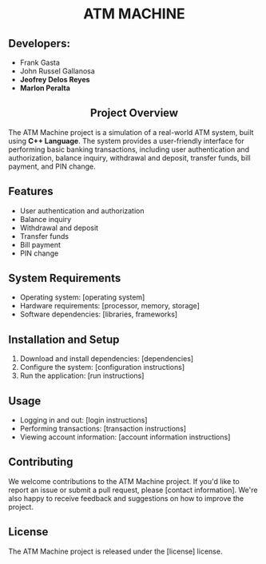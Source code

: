 <h1 align="center">ATM MACHINE</h1>

<h2>Developers:</h2>
<ul>
  <li>Frank Gasta</li>
  <li>John Russel Gallanosa</li>
  <li><b>Jeofrey Delos Reyes</b></li>
  <li><b>Marlon Peralta</b></li>
</ul>

<h2 id="project-overview" align="center">Project Overview</h2>

<p>The ATM Machine project is a simulation of a real-world ATM system, built using <strong>C++ Language</strong>. The system provides a user-friendly interface for performing basic banking transactions, including user authentication and authorization, balance inquiry, withdrawal and deposit, transfer funds, bill payment, and PIN change.</p>

<h2 id="features">Features</h2>

<ul>
  <li>User authentication and authorization</li>
  <li>Balance inquiry</li>
  <li>Withdrawal and deposit</li>
  <li>Transfer funds</li>
  <li>Bill payment</li>
  <li>PIN change</li>
</ul>

<h2 id="system-requirements">System Requirements</h2>

<ul>
  <li>Operating system: [operating system]</li>
  <li>Hardware requirements: [processor, memory, storage]</li>
  <li>Software dependencies: [libraries, frameworks]</li>
</ul>

<h2 id="installation-and-setup">Installation and Setup</h2>

<ol>
  <li>Download and install dependencies: [dependencies]</li>
  <li>Configure the system: [configuration instructions]</li>
  <li>Run the application: [run instructions]</li>
</ol>

<h2 id="usage">Usage</h2>

<ul>
  <li>Logging in and out: [login instructions]</li>
  <li>Performing transactions: [transaction instructions]</li>
  <li>Viewing account information: [account information instructions]</li>
</ul>

<h2 id="contributing">Contributing</h2>

<p>We welcome contributions to the ATM Machine project. If you'd like to report an issue or submit a pull request, please [contact information]. We're also happy to receive feedback and suggestions on how to improve the project.</p>

<h2 id="license">License</h2>

<p>The ATM Machine project is released under the [license] license.</p>
